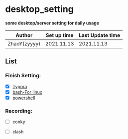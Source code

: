 # desktop_setting
**some desktop/server setting for daily usage**

| Author       | Set up time | Last Update time |
| ------------ | ----------- | ---------------- |
| ZhaoY(zyyyy) | 2021.11.13  | 2021.11.13       |



## List

### Finish Setting:

- [x] [Typora](https://github.com/AnnLIU15/script-setting/blob/master/common/typora/README.md) 
- [x] [bash-For linux](https://github.com/AnnLIU15/script-setting/blob/master/linux_based/bash/README.md) 
- [x] [powershell](https://github.com/AnnLIU15/script-setting/blob/master/common/pwsh/README.md)

### Recording:

- [ ] conky
- [ ] clash


